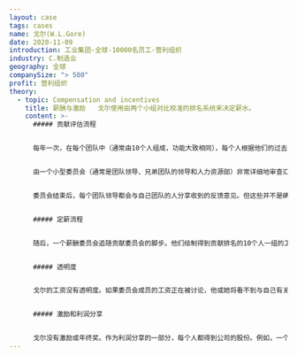 ```yaml
---
layout: case
tags: cases
name: 戈尔(W.L.Gore)
date: 2020-11-09
introduction: 工业集团-全球-10000名员工-营利组织
industry: C.制造业
geography: 全球
companySize: "> 500"
profit: 营利组织
theory:
  - topic: Compensation and incentives
    title: 薪酬与激励   戈尔使用由两个小组对比校准的排名系统来决定薪水。
    content: >-
      ##### 贡献评估流程


      每年一次，在每个团队中（通常由10个人组成，功能大致相同），每个人根据他们的过去和预期的未来贡献，将其他伙伴从1到9进行排名（与霍尔相反，成员不会将自己排在列表中）。这个过程已经系统化自动化了，在电脑表单上，成员可以在每个人旁边添加一条评论，另外还可以评估每个伙伴对组织文化的共鸣度是“高”还是“低”。


      由一个小型委员会（通常是团队领导、兄弟团队的领导和人力资源部）非常详细地审查汇总结果。在他们的讨论中，可以改变成员排序。比如，约翰最终在总名单上排名第二，但这感觉太高了。委员会成员会怀疑这是否真是一个忠诚的投票。委员会可以决定把约翰降到第四位。


      委员会结束后，每个团队领导都会与自己团队的人分享收到的反馈意见。但这些并不是确切的排名。只是大约“在顶部”、“中间”和“底部”。（如果一个人持续处于底层，讨论就会发生：他是否更合适其他的岗位？需要培训吗？或者需要退出公司？）


      ##### 定薪流程


      随后，一个薪酬委员会追随贡献委员会的脚步。他们绘制得到贡献排名的10个人一组的工资曲线，看他们的工资是否与贡献相符。如果需要，委员会将作出适当的薪酬修改。


      ##### 透明度


      戈尔的工资没有透明度。如果委员会成员的工资正在被讨论，他或她将看不到与自己有关的数据。


      ##### 激励和利润分享


      戈尔没有激励或年终奖。作为利润分享的一部分，每个人都得到公司的股份。例如，一个在英国挣5万英镑的成员，可以额外得到5万英镑的股票。利润分成与基本工资成比例（根据本年工资和最近3年的工资，按一定公式计算）。因此，即使你的团队亏损或营利很多，都不会影响你获得的利润分配，这是为了强调“同舟共济”感。^[<http://www.managementexchange.com/story/innovation-democracy-wl-gores-original-management-model> and personal interview Frederic Laloux with Gore leader, April 2015]
---
```


